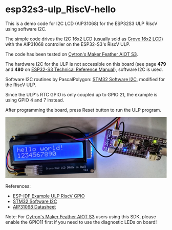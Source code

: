 # esp32s3-ulp_RiscV-hello
This is a demo code for I2C LCD (AIP31068) for the ESP32S3 ULP RiscV using software I2C.

The simple code drives the I2C 16x2 LCD (usually sold as [Grove 16x2 LCD](https://my.cytron.io/p-grove-16-x-2-lcd-white-on-blue)) with the AIP31068 controller on the ESP32-S3's RiscV ULP.

The code has been tested on [Cytron's Maker Feather AIOT S3](https://my.cytron.io/p-v-maker-feather-aiot-s3-simplifying-aiot-with-esp32?r=1).

The hardware I2C for the ULP is not accessible on this board (see page **479** and **480** on [ESP32-S3 Technical Reference Manual](https://www.espressif.com/sites/default/files/documentation/esp32-s3_technical_reference_manual_en.pdf)), software I2C is used.

Software I2C routines by PascalPolygon: [STM32 Software I2C](https://github.com/PascalPolygon/stm32_bitbang_i2c), modified for the RiscV ULP.

Since the ULP's RTC GPIO is only coupled up to GPIO 21, the example is using GPIO 4 and 7 instead.

After programming the board, press Reset button to run the ULP program.

![Board with I2C LCD](esp32s3-i2cLcd.jpg)

References:
- [ESP-IDF Example ULP RiscV GPIO](https://github.com/espressif/esp-idf/tree/db9586c53f31a65abf0a51cac7072d7750f7b073/examples/system/ulp_riscv/gpio)
- [STM32 Software I2C](https://github.com/PascalPolygon/stm32_bitbang_i2c)
- [AIP31068 Datasheet](https://support.newhavendisplay.com/hc/en-us/article_attachments/4414498095511/AiP31068.pdf)

Note: For [Cytron's Maker Feather AIOT S3](https://my.cytron.io/p-v-maker-feather-aiot-s3-simplifying-aiot-with-esp32?r=1) users using this SDK, please enable the GPIO11 first if you need to use the diagnostic LEDs on board!
